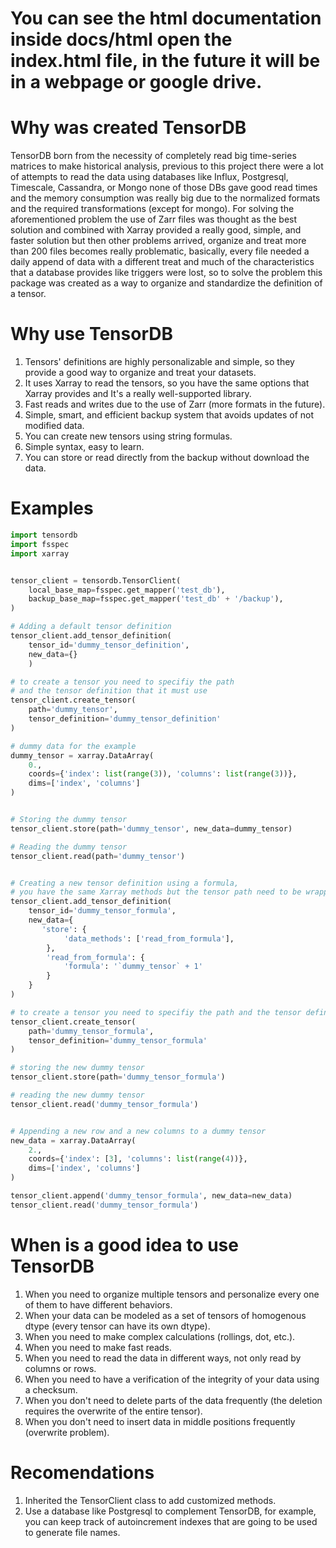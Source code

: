 # You can see the html documentation inside docs/html open the index.html file, in the future it will be in a webpage or google drive.

# Why was created TensorDB
TensorDB born from the necessity of completely read big time-series matrices to make historical analysis, previous to this project there were a lot of attempts to read the data using databases like Influx, Postgresql, Timescale, Cassandra, or Mongo none of those DBs gave good read times and the memory consumption was really big due to the normalized formats and the required transformations (except for mongo). For solving the aforementioned problem the use of Zarr files was thought as the best solution and combined with Xarray provided a really good, simple, and faster solution but then other problems arrived, organize and treat more than 200 files becomes really problematic, basically, every file needed a daily append of data with a different treat and much of the characteristics that a database provides like triggers were lost, so to solve the problem this package was created as a way to organize and standardize the definition of a tensor.

# Why use TensorDB
1. Tensors' definitions are highly personalizable and simple, so they provide a good way to organize and treat your datasets.
2. It uses Xarray to read the tensors, so you have the same options that Xarray provides and It's a really well-supported library.
3. Fast reads and writes due to the use of Zarr (more formats in the future).
4. Simple, smart, and efficient backup system that avoids updates of not modified data.
5. You can create new tensors using string formulas.
6. Simple syntax, easy to learn.
7. You can store or read directly from the backup without download the data.

# Examples
```py
import tensordb
import fsspec
import xarray


tensor_client = tensordb.TensorClient(
    local_base_map=fsspec.get_mapper('test_db'),
    backup_base_map=fsspec.get_mapper('test_db' + '/backup'),
)

# Adding a default tensor definition
tensor_client.add_tensor_definition(
    tensor_id='dummy_tensor_definition', 
    new_data={}
    )

# to create a tensor you need to specifiy the path 
# and the tensor definition that it must use
tensor_client.create_tensor(
    path='dummy_tensor', 
    tensor_definition='dummy_tensor_definition'
)

# dummy data for the example
dummy_tensor = xarray.DataArray(
    0.,
    coords={'index': list(range(3)), 'columns': list(range(3))},
    dims=['index', 'columns']
)


# Storing the dummy tensor
tensor_client.store(path='dummy_tensor', new_data=dummy_tensor)

# Reading the dummy tensor
tensor_client.read(path='dummy_tensor')


# Creating a new tensor definition using a formula,
# you have the same Xarray methods but the tensor path need to be wrapped by ``
tensor_client.add_tensor_definition(
    tensor_id='dummy_tensor_formula',
    new_data={
       'store': {
            'data_methods': ['read_from_formula'],
        },
        'read_from_formula': {
            'formula': '`dummy_tensor` + 1'
        }
    }
)

# to create a tensor you need to specifiy the path and the tensor definition that it must use
tensor_client.create_tensor(
    path='dummy_tensor_formula',
    tensor_definition='dummy_tensor_formula'
)

# storing the new dummy tensor
tensor_client.store(path='dummy_tensor_formula')

# reading the new dummy tensor
tensor_client.read('dummy_tensor_formula')


# Appending a new row and a new columns to a dummy tensor
new_data = xarray.DataArray(
    2.,
    coords={'index': [3], 'columns': list(range(4))},
    dims=['index', 'columns']
)

tensor_client.append('dummy_tensor_formula', new_data=new_data)
tensor_client.read('dummy_tensor_formula')
```

# When is a good idea to use TensorDB
1. When you need to organize multiple tensors and personalize every one of them to have different behaviors.
2. When your data can be modeled as a set of tensors of homogenous dtype (every tensor can have its own dtype).
3. When you need to make complex calculations (rollings, dot, etc.).
4. When you need to make fast reads.
5. When you need to read the data in different ways, not only read by columns or rows.
6. When you need to have a verification of the integrity of your data using a checksum.
7. When you don't need to delete parts of the data frequently (the deletion requires the overwrite of the entire tensor).
8. When you don't need to insert data in middle positions frequently (overwrite problem).

# Recomendations
1. Inherited the TensorClient class to add customized methods.
2. Use a database like Postgresql to complement TensorDB, for example, you can keep track of autoincrement indexes that are going to be used to generate file names.

